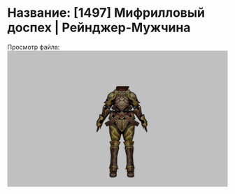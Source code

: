 # Название: [1497] Мифрилловый доспех | Рейнджер-Мужчина

Просмотр файла:
![p020006.png](p020006.png)